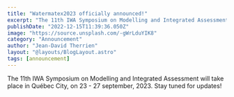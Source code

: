 ```yaml
---
title: "Watermatex2023 officially announced!"
excerpt: "The 11th IWA Symposium on Modelling and Integrated Assessment will take place in Québec City, on 23 - 27 september, 2023. Stay tuned for updates!"
publishDate: "2022-12-15T11:39:36.050Z"
image: "https://source.unsplash.com/-gWrLduYIK8"
category: "Announcement"
author: "Jean-David Therrien"
layout: "@layouts/BlogLayout.astro"
tags: [announcement]
---
```


The 11th IWA Symposium on Modelling and Integrated Assessment will take place in Québec City, on 23 - 27 september, 2023. Stay tuned for updates!

